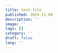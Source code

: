 ```yaml
---
title: test-file
published: 2024-11-04
description: ''
image: ''
tags: []
category: ''
draft: false 
lang: ''
---
```

